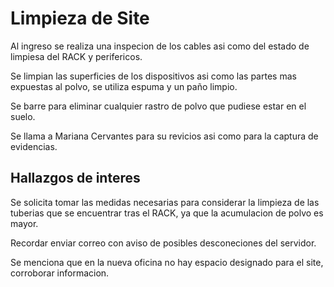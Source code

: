 # Limpieza de Site
Al ingreso se realiza una inspecion de los cables asi como del estado de limpiesa del RACK y perifericos.

Se limpian las superficies de los dispositivos asi
como las partes mas expuestas al polvo, se utiliza espuma y un paño limpio.

Se barre para eliminar cualquier rastro de polvo que pudiese estar en el suelo.

Se llama a Mariana Cervantes para su revicios asi como para la captura de evidencias.

## Hallazgos de interes

Se solicita tomar las medidas necesarias para
considerar la limpieza de las tuberias que se
encuentrar tras el RACK, ya que la
acumulacion de polvo es mayor.

Recordar enviar correo con aviso de posibles
desconeciones del servidor.

Se menciona que en la nueva oficina no hay
espacio designado para el site, corroborar
informacion.